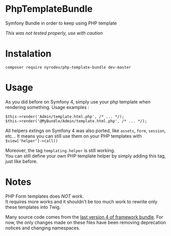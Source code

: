# PhpTemplateBundle
Symfony Bundle in order to keep using PHP template

*This was not tested properly, use with caution*

# Instalation

```
composer require nyrodev/php-template-bundle dev-master
```

# Usage

As you did before on Symfony 4, simply use your php template when rendering something.
Usage examples :
```
$this->render('Admin/template.html.php', /* ... */);
$this->render('@MyBundle/Admin/template.html.php', /* ... */);
```

All helpers extings on Symfony 4 was also ported, like `assets`, `form`, `session`, etc...
It means you can still use them on your PHP templates with `$view['helper']->call()`

Moreover, the tag `templating.helper` is still working.  
You can still define your own PHP template helper by simply adding this tag, just like before.

# Notes

PHP Form templates does *NOT* work.  
It requires more works and it shouldn't be too much work to rewrite only these templates into Twig.

Many source code comes from the [last version 4 of framework bundle](https://github.com/symfony/framework-bundle/tree/4.4).
For now, the only changes made on these files have been removing deprecation notices and changing namespaces.

